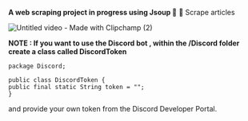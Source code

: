 **A web scraping project in progress using Jsoup 🍵**
💯 Scrape articles




![Untitled video - Made with Clipchamp (2)](https://github.com/philipAthanasopoulos/WebScraper/assets/80889555/405c60f5-717e-48b6-96e7-e81a43d8dd7f)



**NOTE : If you want to use the Discord bot , within the /Discord folder create a class called DiscordToken**


```
package Discord;

public class DiscordToken {
public final static String token = "";
}
```

and provide your own token from the Discord Developer Portal.
